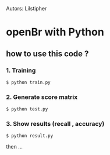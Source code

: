 Autors: Lilstipher
# openBr with Python
## how to use this code ?
### 1. Training
```
$ python train.py
```
### 2. Generate score matrix
```
$ python test.py
```
### 3. Show results (recall , accuracy)
```
$ python result.py
```
then ...




